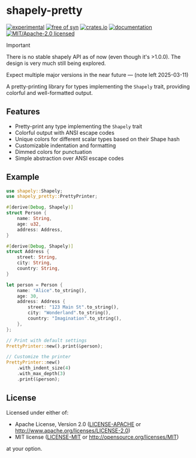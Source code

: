 # shapely-pretty

[![experimental](https://img.shields.io/badge/status-highly%20experimental-orange)](https://github.com/bearcove/shapely)
[![free of syn](https://img.shields.io/badge/free%20of-syn-hotpink)](https://github.com/bearcove/free-of-syn)
[![crates.io](https://img.shields.io/crates/v/shapely-pretty.svg)](https://crates.io/crates/shapely-pretty)
[![documentation](https://docs.rs/shapely-pretty/badge.svg)](https://docs.rs/shapely-pretty)
[![MIT/Apache-2.0 licensed](https://img.shields.io/crates/l/shapely-pretty.svg)](./LICENSE)

> [!IMPORTANT]
>
> There is no stable shapely API as of now (even though it's >1.0.0). The design
> is very much still being explored.
>
> Expect multiple major versions in the near future — (note left 2025-03-11)

A pretty-printing library for types implementing the `Shapely` trait, providing colorful and well-formatted output.

## Features

- Pretty-print any type implementing the `Shapely` trait
- Colorful output with ANSI escape codes
- Unique colors for different scalar types based on their Shape hash
- Customizable indentation and formatting
- Dimmed colors for punctuation
- Simple abstraction over ANSI escape codes

## Example

```rust
use shapely::Shapely;
use shapely_pretty::PrettyPrinter;

#[derive(Debug, Shapely)]
struct Person {
    name: String,
    age: u32,
    address: Address,
}

#[derive(Debug, Shapely)]
struct Address {
    street: String,
    city: String,
    country: String,
}

let person = Person {
    name: "Alice".to_string(),
    age: 30,
    address: Address {
        street: "123 Main St".to_string(),
        city: "Wonderland".to_string(),
        country: "Imagination".to_string(),
    },
};

// Print with default settings
PrettyPrinter::new().print(&person);

// Customize the printer
PrettyPrinter::new()
    .with_indent_size(4)
    .with_max_depth(3)
    .print(&person);
```

## License

Licensed under either of:

- Apache License, Version 2.0 ([LICENSE-APACHE](LICENSE-APACHE) or http://www.apache.org/licenses/LICENSE-2.0)
- MIT license ([LICENSE-MIT](LICENSE-MIT) or http://opensource.org/licenses/MIT)

at your option.